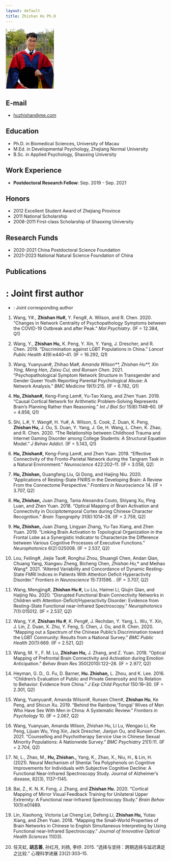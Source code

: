 ```yaml
---
layout: default
title: Zhishan Hu Ph.D
---
```


<p align="left"><img style="width:30%" src="/img/scholarpages_people/huzs.png"></p>


## E-mail

- huzhishan@me.com


## Education

- Ph.D. in Biomedical Sciences, University of Macau
- M.Ed. in Developmental Psychology, Zhejiang Normal University
- B.Sc. in Applied Psychology, Shaoxing University

## Work Experience

- **Postdoctoral Research Fellow**: Sep. 2019 - Sep. 2021

## Honors

- 2012 Excellent Student Award of Zhejiang Province
- 2011 National Scholarship
- 2008-2011 First-class Scholarship of Shaoxing University

## Research Funds

- 2020-2021 China Postdoctoral Science Foundation
- 2021-2023 National Natural Science Foundation of China

## Publications
# : Joint first author
* : Joint corresponding author

1. Wang, Y#., **Zhishan Hu#,** Y. Feng#, A. Wilson, and R. Chen. 2020. “Changes in Network Centrality of Psychopathology Symptoms between the COVID-19 Outbreak and after Peak.” _Mol Psychiatry_. (IF = 12.384, Q1)

2. Wang, Y., **Zhishan Hu,** K. Peng, Y. Xin, Y. Yang, J. Drescher, and R. Chen. 2019. “Discrimination against LGBT Populations in China.” _Lancet Public Health_ 4(9):e440–41. (IF = 16.292, Q1)

3. Wang, Yuanyuan#, Zhihao Ma#*, Amanda Wilson**, Zhishan Hu**, Xin Ying, Meng Han, Zaixu Cui, and Runsen Chen*. 2021. “Psychopathological Symptom Network Structure in Transgender and Gender Queer Youth Reporting Parental Psychological Abuse: A Network Analysis.” _BMC Medicine_ 19(1):215. (IF = 6.782, Q1)

4. **Hu, Zhishan#,** Keng-Fong Lam#, Yu-Tao Xiang, and Zhen Yuan. 2019. “Causal Cortical Network for Arithmetic Problem-Solving Represents Brain’s Planning Rather than Reasoning.” _Int J Biol Sci_ 15(6):1148–60. (IF = 4.858, Q1)

5. Shi, L.#, Y. Wang#, H. Yu#, A. Wilson, S. Cook, Z. Duan, K. Peng, **Zhishan Hu,** J. Ou, S. Duan, Y. Yang, J. Ge, H. Wang, L. Chen, K. Zhao, and R. Chen. 2020. “The Relationship between Childhood Trauma and Internet Gaming Disorder among College Students: A Structural Equation Model.” _J Behav Addict_. (IF = 5.143, Q1)

6. **Hu, Zhishan#,** Keng-Fong Lam#, and Zhen Yuan. 2019. “Effective Connectivity of the Fronto-Parietal Network during the Tangram Task in a Natural Environment.” _Neuroscience_ 422:202–11. (IF = 3.056, Q2)

7. **Hu, Zhishan,** Guangfang Liu, Qi Dong, and Haijing Niu. 2020. “Applications of Resting-State FNIRS in the Developing Brain: A Review From the Connectome Perspective.” _Frontiers in Neuroscience_ 14. (IF = 3.707, Q2)

8. **Hu, Zhishan,** Juan Zhang, Tania Alexandra Couto, Shiyang Xu, Ping Luan, and Zhen Yuan. 2018. “Optical Mapping of Brain Activation and Connectivity in Occipitotemporal Cortex during Chinese Character Recognition.” _Brain Topography_ 31(6):1014–28. (IF = 2.759, Q2)

9. **Hu, Zhishan,** Juan Zhang, Lingyan Zhang, Yu-Tao Xiang, and Zhen Yuan. 2019. “Linking Brain Activation to Topological Organization in the Frontal Lobe as a Synergistic Indicator to Characterize the Difference between Various Cognitive Processes of Executive Functions.” _Neurophotonics_ 6(2):025008. (IF = 2.537, Q2)

10. Lou, Feiling#, Jiejie Tao#, Ronghui Zhou, Shuangli Chen, Andan Qian, Chuang Yang, Xiangwu Zheng, Bicheng Chen, **Zhishan Hu*,** and Meihao Wang*. 2021. “Altered Variability and Concordance of Dynamic Resting-State FMRI Indices in Patients With Attention Deficit Hyperactivity Disorder.” _Frontiers in Neuroscience_ 15:731596. . (IF = 3.707, Q2)

11. Wang, Mengjing#, **Zhishan Hu #,** Lu Liu, Haimei Li, Qiujin Qian, and Haijing Niu. 2020. “Disrupted Functional Brain Connectivity Networks in Children with Attention-Deficit/Hyperactivity Disorder: Evidence from Resting-State Functional near-Infrared Spectroscopy.” _Neurophotonics_ 7(1):015012. (IF = 2.537, Q2)

12. Wang, Y.#, **Zhishan Hu #**, K. Peng#, J. Rechdan, Y. Yang, L. Wu, Y. Xin, J. Lin, Z. Duan, X. Zhu, Y. Feng, S. Chen, J. Ou, and R. Chen. 2020. “Mapping out a Spectrum of the Chinese Public’s Discrimination toward the LGBT Community: Results from a National Survey.” _BMC Public Health_ 20(1):669.  (IF = 2.521, Q2)

13. Wang, M. Y., F. M. Lu, **Zhishan Hu,** J. Zhang, and Z. Yuan. 2018. “Optical Mapping of Prefrontal Brain Connectivity and Activation during Emotion Anticipation.” _Behav Brain Res_ 350(2010):122–28. (IF = 2.977, Q2)

14. Heyman, G. D., G. Fu, D. Barner, **Hu. Zhishan,** L. Zhou, and K. Lee. 2016. “Children’s Evaluation of Public and Private Generosity and Its Relation to Behavior: Evidence from China.” _J Exp Child Psychol_ 150:16–30. (IF = 2.301, Q2)

15. Wang, Yuanyuan#, Amanda Wilson#, Runsen Chen#, **Zhishan Hu**, Ke Peng, and Shicun Xu. 2019. “Behind the Rainbow,‘Tongqi’ Wives of Men Who Have Sex With Men in China: A Systematic Review.” _Frontiers in Psychology_ 10.  (IF = 2.067, Q2)

16. Wang, Yuanyuan, Amanda Wilson, Zhishan Hu, Li Lu, Wengao Li, Ke Peng, Lijuan Wu, Ying Xin, Jack Drescher, Jianjun Ou, and Runsen Chen. 2021. “Counselling and Psychotherapy Service Use in Chinese Sexual Minority Populations: A Nationwide Survey.” _BMC Psychiatry_ 21(1):11. (IF = 2.704, Q2)

17. Ni, L., Zhao, M., **Hu, Zhishan.,** Yang, K., Zhao, X., Niu, H., & Lin, H. (2021). Neural Mechanism of Shentai Tea Polyphenols on Cognitive Improvements for Individuals with Subjective Cognitive Decline: A Functional Near-Infrared Spectroscopy Study. Journal of Alzheimer’s disease, 82(3), 1137–1145.

18. Bai, Z., K. N. K. Fong, J. Zhang, and **Zhishan Hu.** 2020. “Cortical Mapping of Mirror Visual Feedback Training for Unilateral Upper Extremity: A Functional near-Infrared Spectroscopy Study.” _Brain Behav_ 10(1):e01489.

19. Lin, Xiaohong, Victoria Lai Cheng Lei, Defeng Li, **Zhishan Hu,** Yutao Xiang, and Zhen Yuan. 2018. “Mapping the Small-World Properties of Brain Networks in Chinese to English Simultaneous Interpreting by Using Functional near-Infrared Spectroscopy.” _Journal of Innovative Optical Health Sciences_ 11(03).

20. 任天虹, **胡志善**, 孙红月, 刘扬, 李纾. 2015. “选择与坚持：跨期选择与延迟满足之比较.” 心理科学进展 23(2):303–15.